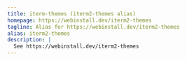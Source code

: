 ```yaml
---
title: iterm-themes (iterm2-themes alias)
homepage: https://webinstall.dev/iterm2-themes
tagline: Alias for https://webinstall.dev/iterm2-themes
alias: iterm2-themes
description: |
  See https://webinstall.dev/iterm2-themes
---
```

